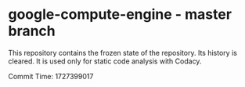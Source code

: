 # google-compute-engine - master branch

This repository contains the frozen state of the repository.
Its history is cleared. It is used only for static code
analysis with Codacy.

Commit Time: 1727399017
